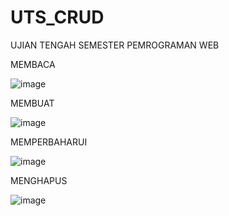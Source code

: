 # UTS_CRUD

UJIAN TENGAH SEMESTER PEMROGRAMAN WEB

MEMBACA

![image](https://user-images.githubusercontent.com/101694338/158534065-d7cb7eeb-efea-4613-a4e1-430dac9c67fd.png)

MEMBUAT

![image](https://user-images.githubusercontent.com/101694338/158534149-0bfa8e32-e5e6-402d-a8b6-24e7d6ca9f3f.png)

MEMPERBAHARUI

![image](https://user-images.githubusercontent.com/101694338/158534243-9b149fc8-8553-4460-84e1-47d0e75a71e1.png)

MENGHAPUS

![image](https://user-images.githubusercontent.com/101694338/158534359-78fc512e-813f-4e5f-9efc-18e8e8f9bb6e.png)
